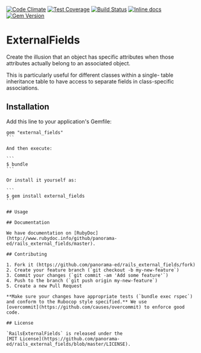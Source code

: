 [![Code Climate](https://codeclimate.com/github/panorama-ed/rails_external_fields/badges/gpa.svg)](https://codeclimate.com/github/panorama-ed/rails_external_fields) [![Test Coverage](https://codeclimate.com/github/panorama-ed/rails_external_fields/badges/coverage.svg)](https://codeclimate.com/github/panorama-ed/rails_external_fields) [![Build Status](https://travis-ci.org/panorama-ed/rails_external_fields.svg)](https://travis-ci.org/panorama-ed/rails_external_fields) [![Inline docs](http://inch-ci.org/github/panorama-ed/rails_external_fields.png)](http://inch-ci.org/github/panorama-ed/rails_external_fields) [![Gem Version](https://badge.fury.io/rb/rails_external_fields.svg)](http://badge.fury.io/rb/rails_external_fields)

# ExternalFields
Create the illusion that an object has specific attributes when those attributes
actually belong to an associated object.

This is particularly useful for different classes within a single-
table inheritance table to have access to separate fields in class-specific
associations.

## Installation
Add this line to your application's Gemfile:

````
gem "external_fields"
```

And then execute:

```
$ bundle
```

Or install it yourself as:

```
$ gem install external_fields
```

## Usage

## Documentation

We have documentation on [RubyDoc](http://www.rubydoc.info/github/panorama-ed/rails_external_fields/master).

## Contributing

1. Fork it (https://github.com/panorama-ed/rails_external_fields/fork)
2. Create your feature branch (`git checkout -b my-new-feature`)
3. Commit your changes (`git commit -am 'Add some feature'`)
4. Push to the branch (`git push origin my-new-feature`)
5. Create a new Pull Request

**Make sure your changes have appropriate tests (`bundle exec rspec`)
and conform to the Rubocop style specified.** We use
[overcommit](https://github.com/causes/overcommit) to enforce good code.

## License

`RailsExternalFields` is released under the
[MIT License](https://github.com/panorama-ed/rails_external_fields/blob/master/LICENSE).

